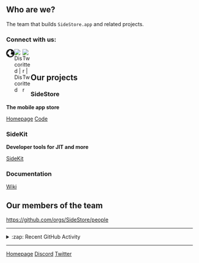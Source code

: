 <!-- 
Docs: How to use GitHub README and actions to auto-generate embedded content.
https://github.com/anuraghazra/github-readme-stats
https://www.youtube.com/watch?v=n6d4KHSKqGk
https://github.com/rahuldkjain/github-profile-readme-generator
 -->

## Who are we?

The team that builds `SideStore.app` and related projects.

### Connect with us:

<!--
[![Website](https://img.shields.io/website?label=sidestore.io&style=for-the-badge&url=https://sidestore.io)](https://sidestore.io)
[![Twitter Follow](https://img.shields.io/twitter/follow/sidestore_io?color=1DA1F2&logo=twitter&style=for-the-badge)](https://twitter.com/intent/follow?original_referer=https%3A%2F%2Fgithub.com%2Fsidestore&screen_name=sidestore)
[![GitHub Followers](https://img.shields.io/github/followers/sidestore?style=for-the-badge)]()
[![GitHub Sponsors](https://img.shields.io/github/sponsors/sidestore?style=for-the-badge
)]() 
-->

[<img align="left" alt="sidestore.io" width="22px" src="https://raw.githubusercontent.com/iconic/open-iconic/master/svg/globe.svg" />][website]
[<img align="left" alt="Discord | Discord" width="22px" src="https://cdn.jsdelivr.net/npm/simple-icons@v3/icons/discord.svg" />][discord]
[<img align="left" alt="Twitter | Twitter" width="22px" src="https://cdn.jsdelivr.net/npm/simple-icons@v3/icons/twitter.svg" />][twitter]

<br />
<br />

## Our projects

### SideStore

__The mobile app store__

[Homepage][website]
[Code][git.sidestore]

### SideKit

__Developer tools for JIT and more__

[SideKit][git.sidekit]

### Documentation

[Wiki][wiki]

## Our members of the team

https://github.com/orgs/SideStore/people

---

<details>
  <summary>:zap: Recent GitHub Activity</summary>

<!--START_SECTION:activity-->
1. 🗣 Commented on [#801](https://github.com/SideStore/SideStore/issues/801) in [SideStore/SideStore](https://github.com/SideStore/SideStore)
2. 🗣 Commented on [#778](https://github.com/SideStore/SideStore/issues/778) in [SideStore/SideStore](https://github.com/SideStore/SideStore)
3. ❗️ Closed issue [#757](https://github.com/SideStore/SideStore/issues/757) in [SideStore/SideStore](https://github.com/SideStore/SideStore)
4. 🗣 Commented on [#684](https://github.com/SideStore/SideStore/issues/684) in [SideStore/SideStore](https://github.com/SideStore/SideStore)
5. ❗️ Closed issue [#684](https://github.com/SideStore/SideStore/issues/684) in [SideStore/SideStore](https://github.com/SideStore/SideStore)
6. 🗣 Commented on [#225](https://github.com/SideStore/SideStore/issues/225) in [SideStore/SideStore](https://github.com/SideStore/SideStore)
7. ❗️ Closed issue [#225](https://github.com/SideStore/SideStore/issues/225) in [SideStore/SideStore](https://github.com/SideStore/SideStore)
8. ❗️ Closed issue [#711](https://github.com/SideStore/SideStore/issues/711) in [SideStore/SideStore](https://github.com/SideStore/SideStore)
9. ❗️ Closed issue [#819](https://github.com/SideStore/SideStore/issues/819) in [SideStore/SideStore](https://github.com/SideStore/SideStore)
10. 🗣 Commented on [#887](https://github.com/SideStore/SideStore/issues/887) in [SideStore/SideStore](https://github.com/SideStore/SideStore)
11. ❗️ Closed issue [#827](https://github.com/SideStore/SideStore/issues/827) in [SideStore/SideStore](https://github.com/SideStore/SideStore)
12. 🗣 Commented on [#885](https://github.com/SideStore/SideStore/issues/885) in [SideStore/SideStore](https://github.com/SideStore/SideStore)
13. ❗️ Closed issue [#885](https://github.com/SideStore/SideStore/issues/885) in [SideStore/SideStore](https://github.com/SideStore/SideStore)
14. 🗣 Commented on [#889](https://github.com/SideStore/SideStore/issues/889) in [SideStore/SideStore](https://github.com/SideStore/SideStore)
15. 🗣 Commented on [#889](https://github.com/SideStore/SideStore/issues/889) in [SideStore/SideStore](https://github.com/SideStore/SideStore)
16. ❗️ Closed issue [#889](https://github.com/SideStore/SideStore/issues/889) in [SideStore/SideStore](https://github.com/SideStore/SideStore)
17. 🗣 Commented on [#881](https://github.com/SideStore/SideStore/issues/881) in [SideStore/SideStore](https://github.com/SideStore/SideStore)
18. ❗️ Closed issue [#881](https://github.com/SideStore/SideStore/issues/881) in [SideStore/SideStore](https://github.com/SideStore/SideStore)
19. ❗️ Reopened issue [#881](https://github.com/SideStore/SideStore/issues/881) in [SideStore/SideStore](https://github.com/SideStore/SideStore)
20. ❗️ Closed issue [#881](https://github.com/SideStore/SideStore/issues/881) in [SideStore/SideStore](https://github.com/SideStore/SideStore)
<!--END_SECTION:activity-->

</details>

---

[Homepage][patreon] [Discord][discord] [Twitter][twitter]

<!--
- [Patreon][patreon]
- [OpenCollective][opencollective]
- [YouTube][youtube]
-->

[website]: https://sidestore.io
[wiki]: https://wiki.sidestore.io
[twitter]: https://twitter.com/sidestore_io
[discord]: https://discord.gg/sidestore-949183273383395328
[youtube]: https://youtube.com/TODO
[patreon]: https://www.patreon.com/SideStore
[opencollective]: https://opencollective.com/TODO
[git.sidestore]: https://github.com/SideStore/SideStore/
[git.sidekit]: https://github.com/SideStore/SideKit

